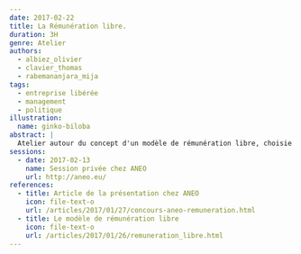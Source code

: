 ```yaml
---
date: 2017-02-22
title: La Rémunération libre.
duration: 3H
genre: Atelier
authors:
  - albiez_olivier
  - clavier_thomas
  - rabemananjara_mija
tags:
  - entreprise libérée
  - management
  - politique
illustration:
  name: ginko-biloba
abstract: |
  Atelier autour du concept d'un modèle de rémunération libre, choisie par les salariés.
sessions:
  - date: 2017-02-13
    name: Session privée chez ANEO
    url: http://aneo.eu/
references:
  - title: Article de la présentation chez ANEO
    icon: file-text-o
    url: /articles/2017/01/27/concours-aneo-remuneration.html
  - title: Le modèle de rémunération libre
    icon: file-text-o
    url: /articles/2017/01/26/remuneration_libre.html
---
```

